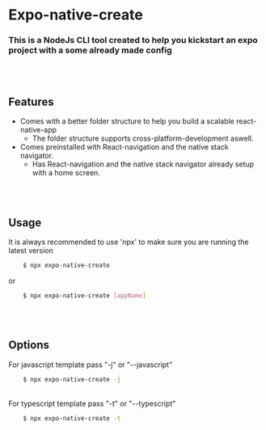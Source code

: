 # Expo-native-create

### This is a NodeJs CLI tool created to help you kickstart an expo project with a some already made config

<br>
<br>

## Features

- Comes with a better folder structure to help you build a scalable react-native-app
  - The folder structure supports cross-platform-development aswell.
- Comes preinstalled with React-navigation and the native stack navigator.
  - Has React-navigation and the native stack navigator already setup with a home screen.

<br>
<br>

## Usage

It is always recommended to use 'npx' to make sure you are running the latest version

```bash
    $ npx expo-native-create
```

or

```bash
    $ npx expo-native-create [appName]
```

<br>
<br>

## Options

For javascript template pass "-j" or "--javascript"

```bash
    $ npx expo-native-create -j
```

<br>
For typescript template pass "-t" or "--typescript"

```bash
    $ npx expo-native-create -t
```
